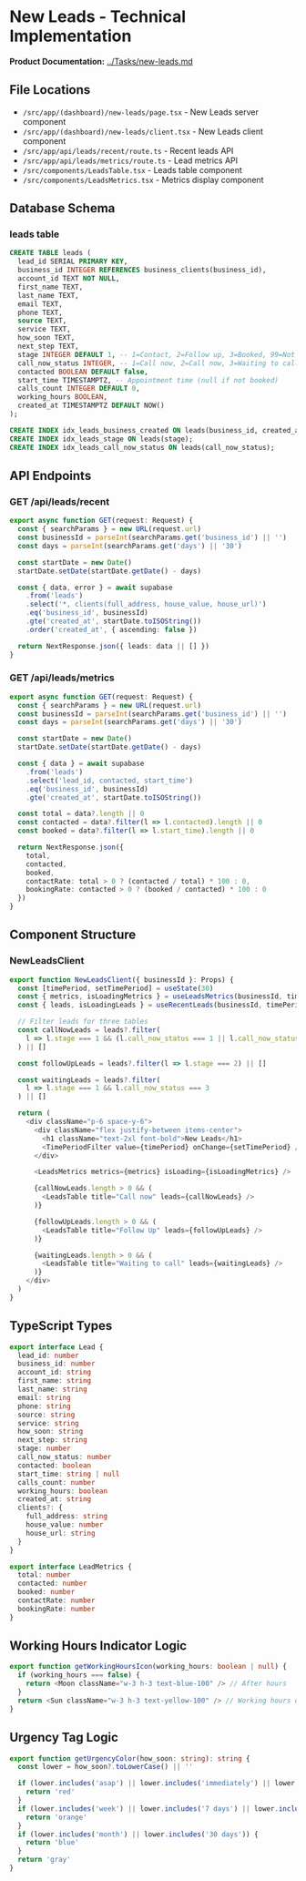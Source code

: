 # New Leads - Technical Implementation

**Product Documentation:** [../Tasks/new-leads.md](../Tasks/new-leads.md)

## File Locations

- `/src/app/(dashboard)/new-leads/page.tsx` - New Leads server component
- `/src/app/(dashboard)/new-leads/client.tsx` - New Leads client component
- `/src/app/api/leads/recent/route.ts` - Recent leads API
- `/src/app/api/leads/metrics/route.ts` - Lead metrics API
- `/src/components/LeadsTable.tsx` - Leads table component
- `/src/components/LeadsMetrics.tsx` - Metrics display component

## Database Schema

### leads table
```sql
CREATE TABLE leads (
  lead_id SERIAL PRIMARY KEY,
  business_id INTEGER REFERENCES business_clients(business_id),
  account_id TEXT NOT NULL,
  first_name TEXT,
  last_name TEXT,
  email TEXT,
  phone TEXT,
  source TEXT,
  service TEXT,
  how_soon TEXT,
  next_step TEXT,
  stage INTEGER DEFAULT 1, -- 1=Contact, 2=Follow up, 3=Booked, 99=Not interested, 100=Email campaign
  call_now_status INTEGER, -- 1=Call now, 2=Call now, 3=Waiting to call
  contacted BOOLEAN DEFAULT false,
  start_time TIMESTAMPTZ, -- Appointment time (null if not booked)
  calls_count INTEGER DEFAULT 0,
  working_hours BOOLEAN,
  created_at TIMESTAMPTZ DEFAULT NOW()
);

CREATE INDEX idx_leads_business_created ON leads(business_id, created_at);
CREATE INDEX idx_leads_stage ON leads(stage);
CREATE INDEX idx_leads_call_now_status ON leads(call_now_status);
```

## API Endpoints

### GET /api/leads/recent
```typescript
export async function GET(request: Request) {
  const { searchParams } = new URL(request.url)
  const businessId = parseInt(searchParams.get('business_id') || '')
  const days = parseInt(searchParams.get('days') || '30')

  const startDate = new Date()
  startDate.setDate(startDate.getDate() - days)

  const { data, error } = await supabase
    .from('leads')
    .select('*, clients(full_address, house_value, house_url)')
    .eq('business_id', businessId)
    .gte('created_at', startDate.toISOString())
    .order('created_at', { ascending: false })

  return NextResponse.json({ leads: data || [] })
}
```

### GET /api/leads/metrics
```typescript
export async function GET(request: Request) {
  const { searchParams } = new URL(request.url)
  const businessId = parseInt(searchParams.get('business_id') || '')
  const days = parseInt(searchParams.get('days') || '30')

  const startDate = new Date()
  startDate.setDate(startDate.getDate() - days)

  const { data } = await supabase
    .from('leads')
    .select('lead_id, contacted, start_time')
    .eq('business_id', businessId)
    .gte('created_at', startDate.toISOString())

  const total = data?.length || 0
  const contacted = data?.filter(l => l.contacted).length || 0
  const booked = data?.filter(l => l.start_time).length || 0

  return NextResponse.json({
    total,
    contacted,
    booked,
    contactRate: total > 0 ? (contacted / total) * 100 : 0,
    bookingRate: contacted > 0 ? (booked / contacted) * 100 : 0
  })
}
```

## Component Structure

### NewLeadsClient
```typescript
export function NewLeadsClient({ businessId }: Props) {
  const [timePeriod, setTimePeriod] = useState(30)
  const { metrics, isLoadingMetrics } = useLeadsMetrics(businessId, timePeriod)
  const { leads, isLoadingLeads } = useRecentLeads(businessId, timePeriod)

  // Filter leads for three tables
  const callNowLeads = leads?.filter(
    l => l.stage === 1 && (l.call_now_status === 1 || l.call_now_status === 2)
  ) || []

  const followUpLeads = leads?.filter(l => l.stage === 2) || []

  const waitingLeads = leads?.filter(
    l => l.stage === 1 && l.call_now_status === 3
  ) || []

  return (
    <div className="p-6 space-y-6">
      <div className="flex justify-between items-center">
        <h1 className="text-2xl font-bold">New Leads</h1>
        <TimePeriodFilter value={timePeriod} onChange={setTimePeriod} />
      </div>

      <LeadsMetrics metrics={metrics} isLoading={isLoadingMetrics} />

      {callNowLeads.length > 0 && (
        <LeadsTable title="Call now" leads={callNowLeads} />
      )}

      {followUpLeads.length > 0 && (
        <LeadsTable title="Follow Up" leads={followUpLeads} />
      )}

      {waitingLeads.length > 0 && (
        <LeadsTable title="Waiting to call" leads={waitingLeads} />
      )}
    </div>
  )
}
```

## TypeScript Types

```typescript
export interface Lead {
  lead_id: number
  business_id: number
  account_id: string
  first_name: string
  last_name: string
  email: string
  phone: string
  source: string
  service: string
  how_soon: string
  next_step: string
  stage: number
  call_now_status: number
  contacted: boolean
  start_time: string | null
  calls_count: number
  working_hours: boolean
  created_at: string
  clients?: {
    full_address: string
    house_value: number
    house_url: string
  }
}

export interface LeadMetrics {
  total: number
  contacted: number
  booked: number
  contactRate: number
  bookingRate: number
}
```

## Working Hours Indicator Logic

```typescript
export function getWorkingHoursIcon(working_hours: boolean | null) {
  if (working_hours === false) {
    return <Moon className="w-3 h-3 text-blue-100" /> // After hours
  }
  return <Sun className="w-3 h-3 text-yellow-100" /> // Working hours or null
}
```

## Urgency Tag Logic

```typescript
export function getUrgencyColor(how_soon: string): string {
  const lower = how_soon?.toLowerCase() || ''

  if (lower.includes('asap') || lower.includes('immediately') || lower.includes('urgent')) {
    return 'red'
  }
  if (lower.includes('week') || lower.includes('7 days') || lower.includes('soon')) {
    return 'orange'
  }
  if (lower.includes('month') || lower.includes('30 days')) {
    return 'blue'
  }
  return 'gray'
}
```
